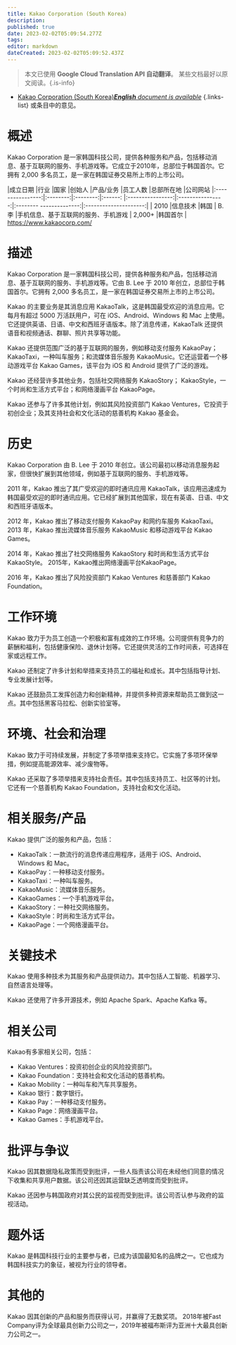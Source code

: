 ```yaml
---
title: Kakao Corporation (South Korea)
description: 
published: true
date: 2023-02-02T05:09:54.277Z
tags: 
editor: markdown
dateCreated: 2023-02-02T05:09:52.437Z
---
```


> 本文已使用 **Google Cloud Translation API 自动翻译**。
某些文档最好以原文阅读。{.is-info}



- [Kakao Corporation (South Korea)***English** document is available*](/en/Knowledge-base/Dictionary/Company/kakao-corporation-south-korea)
{.links-list}
 或条目中的意见。

# 概述

Kakao Corporation 是一家韩国科技公司，提供各种服务和产品，包括移动消息、基于互联网的服务、手机游戏等。它成立于2010年，总部位于韩国首尔。它拥有 2,000 多名员工，是一家在韩国证券交易所上市的上市公司。

|成立日期 |行业 |国家 |创始人 |产品/业务 |员工人数 |总部所在地 |公司网站
|:----------------:|:--------:|:--------:|:------: |:----------------:|:----------------:|:-------- --------------:|:---------------------:|
| 2010 |信息技术 |韩国 | B. 李 |手机信息、基于互联网的服务、手机游戏 | 2,000+ |韩国首尔 | https://www.kakaocorp.com/

# 描述

Kakao Corporation 是一家韩国科技公司，提供各种服务和产品，包括移动消息、基于互联网的服务、手机游戏等。它由 B. Lee 于 2010 年创立，总部位于韩国首尔。它拥有 2,000 多名员工，是一家在韩国证券交易所上市的上市公司。

Kakao 的主要业务是其消息应用 KakaoTalk，这是韩国最受欢迎的消息应用。它每月有超过 5000 万活跃用户，可在 iOS、Android、Windows 和 Mac 上使用。它还提供英语、日语、中文和西班牙语版本。除了消息传递，KakaoTalk 还提供语音和视频通话、群聊、照片共享等功能。

Kakao 还提供范围广泛的基于互联网的服务，例如移动支付服务 KakaoPay； KakaoTaxi，一种叫车服务；和流媒体音乐服务 KakaoMusic。它还运营着一个移动游戏平台 Kakao Games，该平台为 iOS 和 Android 提供了广泛的游戏。

Kakao 还经营许多其他业务，包括社交网络服务 KakaoStory； KakaoStyle，一个时尚和生活方式平台；和网络漫画平台 KakaoPage。

Kakao 还参与了许多其他计划，例如其风险投资部门 Kakao Ventures，它投资于初创企业；及其支持社会和文化活动的慈善机构 Kakao 基金会。

# 历史

Kakao Corporation 由 B. Lee 于 2010 年创立。该公司最初以移动消息服务起家，但很快扩展到其他领域，例如基于互联网的服务、手机游戏等。

2011 年，Kakao 推出了其广受欢迎的即时通讯应用 KakaoTalk，该应用迅速成为韩国最受欢迎的即时通讯应用。它已经扩展到其他国家，现在有英语、日语、中文和西班牙语版本。

2012 年，Kakao 推出了移动支付服务 KakaoPay 和网约车服务 KakaoTaxi。 2013 年，Kakao 推出流媒体音乐服务 KakaoMusic 和移动游戏平台 Kakao Games。

2014 年，Kakao 推出了社交网络服务 KakaoStory 和时尚和生活方式平台 KakaoStyle。 2015年，Kakao推出网络漫画平台KakaoPage。

2016 年，Kakao 推出了风险投资部门 Kakao Ventures 和慈善部门 Kakao Foundation。

# 工作环境

Kakao 致力于为员工创造一个积极和富有成效的工作环境。公司提供有竞争力的薪酬和福利，包括健康保险、退休计划等。它还提供灵活的工作时间表，可选择在家或远程工作。

Kakao 还制定了许多计划和举措来支持员工的福祉和成长。其中包括指导计划、专业发展计划等。

Kakao 还鼓励员工发挥创造力和创新精神，并提供多种资源来帮助员工做到这一点。其中包括黑客马拉松、创新实验室等。

# 环境、社会和治理

Kakao 致力于可持续发展，并制定了多项举措来支持它。它实施了多项环保举措，例如提高能源效率、减少废物等。

Kakao 还采取了多项举措来支持社会责任。其中包括支持员工、社区等的计划。它还有一个慈善机构 Kakao Foundation，支持社会和文化活动。

# 相关服务/产品

Kakao 提供广泛的服务和产品，包括：

- KakaoTalk：一款流行的消息传递应用程序，适用于 iOS、Android、Windows 和 Mac。
- KakaoPay：一种移动支付服务。
- KakaoTaxi：一种叫车服务。
- KakaoMusic：流媒体音乐服务。
- KakaoGames：一个手机游戏平台。
- KakaoStory：一种社交网络服务。
- KakaoStyle：时尚和生活方式平台。
- KakaoPage：一个网络漫画平台。

# 关键技术

Kakao 使用多种技术为其服务和产品提供动力。其中包括人工智能、机器学习、自然语言处理等。

Kakao 还使用了许多开源技术，例如 Apache Spark、Apache Kafka 等。

# 相关公司

Kakao有多家相关公司，包括：

- Kakao Ventures：投资初创企业的风险投资部门。
- Kakao Foundation：支持社会和文化活动的慈善机构。
- Kakao Mobility：一种叫车和汽车共享服务。
- Kakao 银行：数字银行。
- Kakao Pay：一种移动支付服务。
- Kakao Page：网络漫画平台。
- Kakao Games：手机游戏平台。

# 批评与争议

Kakao 因其数据隐私政策而受到批评，一些人指责该公司在未经他们同意的情况下收集和共享用户数据。该公司还因其运营缺乏透明度而受到批评。

Kakao 还因参与韩国政府对其公民的监视而受到批评。该公司否认参与政府的监视活动。

# 题外话

Kakao 是韩国科技行业的主要参与者，已成为该国最知名的品牌之一。它也成为韩国科技实力的象征，被视为行业的领导者。

# 其他的

Kakao 因其创新的产品和服务而获得认可，并赢得了无数奖项。 2018年被Fast Company评为全球最具创新力公司之一，2019年被福布斯评为亚洲十大最具创新力公司之一。